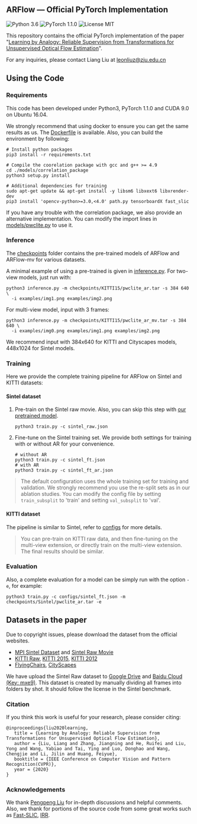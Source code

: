 ## ARFlow &mdash; Official PyTorch Implementation

![Python 3.6](https://img.shields.io/badge/python-3.6-green.svg?style=plastic) ![PyTorch 1.1.0](https://img.shields.io/badge/pytorch-1.1.0-green.svg?style=plastic) ![License MIT](https://img.shields.io/github/license/lliuz/ARFlow)

This repository contains the official PyTorch implementation of the paper "[Learning by Analogy: Reliable Supervision from Transformations for Unsupervised Optical Flow Estimation](https://arxiv.org/abs/2003.13045)".

For any inquiries, please contact Liang Liu at [leonliuz@zju.edu.cn](mailto:leonliuz@zju.edu.cn)

## Using the Code

### Requirements

This code has been developed under Python3, PyTorch 1.1.0 and CUDA 9.0 on Ubuntu 16.04. 

We strongly recommend that using docker to ensure you can get the same results as us. The [Dockerfile](./Dockerfile) is available. Also, you can build the environment by following:

```shell
# Install python packages
pip3 install -r requirements.txt

# Compile the coorelation package with gcc and g++ >= 4.9
cd ./models/correlation_package
python3 setup.py install

# Additional dependencies for training
sudo apt-get update && apt-get install -y libsm6 libxext6 libxrender-dev
pip3 install 'opencv-python>=3.0,<4.0' path.py tensorboardX fast_slic
```

If you have any trouble with the correlation package, we also provide an alternative implementation. You can modify the import lines in [models/pwclite.py](./models/pwclite.py#L7) to use it.

### Inference

The [checkpoints](./checkpoints) folder contains the pre-trained models of ARFlow and ARFlow-mv for various datasets.

A minimal example of using a pre-trained is given in [inference.py](./inference.py). For two-view models, just run with:

```shell
python3 inference.py -m checkpoints/KITTI15/pwclite_ar.tar -s 384 640 \
  -i examples/img1.png examples/img2.png
```

For multi-view model, input with 3 frames:

```shell
python3 inference.py -m checkpoints/KITTI15/pwclite_ar_mv.tar -s 384 640 \
  -i examples/img0.png examples/img1.png examples/img2.png
```

We recommend input with 384x640 for KITTI and Cityscapes models, 448x1024 for Sintel models.

### Training

Here we provide the complete training pipeline for ARFlow on Sintel and KITTI datasets:

#### Sintel dataset

1. Pre-train on the Sintel raw movie. Also, you can skip this step with [our pretrained model](./checkpoints/Sintel/pwclite_raw.tar). 

   ```shell
   python3 train.py -c sintel_raw.json
   ```

2. Fine-tune on the Sintel training set. We provide both settings for training with or without AR for your convenience.

   ```shell
   # without AR
   python3 train.py -c sintel_ft.json
   # with AR
   python3 train.py -c sintel_ft_ar.json
   ```

> The default configuration uses the whole training set for training and validation. We strongly recommend you use the re-split sets as in our ablation studies. You can modify the config file by setting `train_subsplit` to 'train' and setting  `val_subsplit` to 'val'.

#### KITTI dataset

The pipeline is similar to Sintel, refer to [configs](./configs) for more details. 

> You can pre-train on KITTI raw data, and then fine-tuning on the multi-view extension, or directly train on the multi-view extension. The final results should be similar.   

### Evaluation

Also, a complete evaluation for a model can be simply run with the option `-e`, for example:

```shell
python3 train.py -c configs/sintel_ft.json -m checkpoints/Sintel/pwclite_ar.tar -e 
```

## Datasets in the paper

Due to copyright issues, please download the dataset from the official websites.

- [MPI Sintel Dataset](http://sintel.is.tue.mpg.de/downloads) and [Sintel Raw Movie](https://www.youtube.com/watch?v=eRsGyueVLvQ)
- [KITTI Raw](http://www.cvlibs.net/datasets/kitti/raw_data.php), [KITTI 2015](http://www.cvlibs.net/download.php?file=data_scene_flow_multiview.zip), [KITTI 2012](http://www.cvlibs.net/download.php?file=data_stereo_flow_multiview.zip)
- [FlyingChairs](https://lmb.informatik.uni-freiburg.de/resources/datasets/FlyingChairs.en.html#flyingchairs), [CityScapes](https://www.cityscapes-dataset.com/downloads/) 

We have upload the Sintel Raw dataset to [Google Drive](https://drive.google.com/file/d/1sDujszN5S0BZ2Eiwzh9vXQiOoen7gyYd/view?usp=sharing) and [Baidu Cloud (Key: mxe9)](https://pan.baidu.com/s/10P0UsaFw5z0ey1rdhN97LA). This dataset is created by manually dividing all frames into folders by shot. It should follow the license in the Sintel benchmark.

### Citation

If you think this work is useful for your research, please consider citing:

```
@inproceedings{liu2020learning,
   title = {Learning by Analogy: Reliable Supervision from Transformations for Unsupervised Optical Flow Estimation},
   author = {Liu, Liang and Zhang, Jiangning and He, Ruifei and Liu, Yong and Wang, Yabiao and Tai, Ying and Luo, Donghao and Wang, Chengjie and Li, Jilin and Huang, Feiyue},
   booktitle = {IEEE Conference on Computer Vision and Pattern Recognition(CVPR)},
   year = {2020}
}
```

### Acknowledgements

We thank [Pengpeng Liu](https://github.com/ppliuboy) for in-depth discussions and helpful comments. Also, we thank for portions of the source code from some great works such as [Fast-SLIC](https://github.com/Algy/fast-slic), [IRR](https://github.com/visinf/irr).